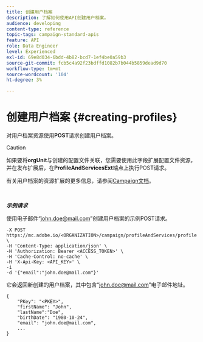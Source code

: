 ```yaml
---
title: 创建用户档案
description: 了解如何使用API创建用户档案。
audience: developing
content-type: reference
topic-tags: campaign-standard-apis
feature: API
role: Data Engineer
level: Experienced
exl-id: 69e8d034-6bdd-4b82-bcd7-1ef4be0a59b3
source-git-commit: fcb5c4a92f23bdffd1082b7b044b5859dead9d70
workflow-type: tm+mt
source-wordcount: '104'
ht-degree: 3%

---
```


# 创建用户档案 {#creating-profiles}

对用户档案资源使用&#x200B;**POST**&#x200B;请求创建用户档案。

>[!CAUTION]
>
>如果要将<b>orgUnit</b>与创建的配置文件关联，您需要使用此字段扩展配置文件资源，并在发布扩展后，在<b>ProfileAndServicesExt</b>端点上执行POST请求。
>
>有关用户档案的资源扩展的更多信息，请参阅<a href="https://helpx.adobe.com/campaign/standard/administration/using/organizational-units.html#partitioning-profiles">Campaign文档</a>。

<br/>

***示例请求***

使用电子邮件“john.doe@mail.com”创建用户档案的示例POST请求。

```
-X POST https://mc.adobe.io/<ORGANIZATION>/campaign/profileAndServices/profile \
-H 'Content-Type: application/json' \
-H 'Authorization: Bearer <ACCESS_TOKEN>' \
-H 'Cache-Control: no-cache' \
-H 'X-Api-Key: <API_KEY>' \
-i
-d '{"email":"john.doe@mail.com"}'
```

它会返回新创建的用户档案，其中包含“john.doe@mail.com”电子邮件地址。

```
{
    "PKey": "<PKEY>",
    "firstName": "John",
    "lastName":"Doe",
    "birthDate": "1980-10-24",
    "email": "john.doe@mail.com",
    ...
}
```
